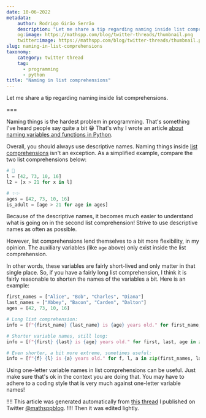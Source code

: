```yaml
---
date: 10-06-2022
metadata:
    author: Rodrigo Girão Serrão
    description: "Let me share a tip regarding naming inside list comprehensions."
    og:image: https://mathspp.com/blog/twitter-threads/thumbnail.png
    twitter:image: https://mathspp.com/blog/twitter-threads/thumbnail.png
slug: naming-in-list-comprehensions
taxonomy:
    category: twitter thread
    tag:
      - programming
      - python
title: "Naming in list comprehensions"
---
```


Let me share a tip regarding naming inside list comprehensions.

===

Naming things is the hardest problem in programming.
That's something I've heard people say quite a bit 😁
That's why I wrote an article [about naming variables and functions in Python][naming-matters].

Overall, you should always use descriptive names.
Naming things inside [list comprehensions][list-comps-101] isn't an exception.
As a simplified example, compare the two list comprehensions below:

```py
# 🤮
l = [42, 73, 10, 16]
l2 = [x > 21 for x in l]

# ✨✨
ages = [42, 73, 10, 16]
is_adult = [age > 21 for age in ages]
```

Because of the descriptive names, it becomes much easier to understand what is going on in the second list comprehension!
Strive to use descriptive names as often as possible.

However, list comprehensions lend themselves to a bit more flexibility, in my opinion.
The auxiliary variables (like `age` above) only exist inside the list comprehension.

In other words, these variables are fairly short-lived and only matter in that single place.
So, if you have a fairly long list comprehension, I think it is fairly reasonable to shorten the names of the variables a bit.
Here is an example:

```py
first_names = ["Alice", "Bob", "Charles", "Diana"]
last_names = ["Abbey", "Bacon", "Carden", "Dalton"]
ages = [42, 73, 10, 16]

# Long list comprehension:
info = [f"{first_name} {last_name} is {age} years old." for first_name, last_name, age in zip(first_names, last_names, ages)]

# Shorter variable names, still long:
info = [f"{first} {last} is {age} years old." for first, last, age in zip(first_names, last_names, ages)]

# Even shorter, a bit more extreme, sometimes useful:
info = [f"{f} {l} is {a} years old." for f, l, a in zip(first_names, last_names, ages)]
```

Using one-letter variable names in list comprehensions can be useful.
Just make sure that's ok in the context you are doing that.
You may have to adhere to a coding style that is very much against one-letter variable names!


[list-comps-101]: /blog/pydonts/list-comprehensions-101
[naming-matters]: /blog/pydonts/naming-matters


!!!! This article was generated automatically from [this thread](https://twitter.com/mathsppblog/status/1535375291291471875) I published on Twitter [@mathsppblog][mathsppblog].
!!!! Then it was edited lightly.

[mathsppblog]: https://twitter.com/mathsppblog
